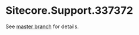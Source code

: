 # Sitecore.Support.337372

See [master branch](https://github.com/sitecoresupport/Sitecore.Support.337372) for details.